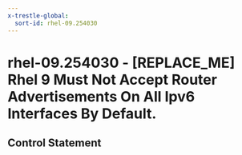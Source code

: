 ```yaml
---
x-trestle-global:
  sort-id: rhel-09.254030
---
```


# rhel-09.254030 - \[REPLACE_ME\] Rhel 9 Must Not Accept Router Advertisements On All Ipv6 Interfaces By Default.

## Control Statement
